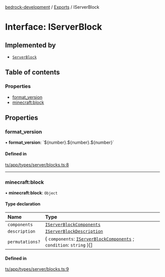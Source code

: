 [bedrock-development](../README.md) / [Exports](../modules.md) / IServerBlock

# Interface: IServerBlock

## Implemented by

- [`ServerBlock`](../classes/ServerBlock.md)

## Table of contents

### Properties

- [format\_version](IServerBlock.md#format_version)
- [minecraft:block](IServerBlock.md#minecraft:block)

## Properties

### format\_version

• **format\_version**: \`$\{number}.$\{number}.$\{number}\`

#### Defined in

[ts/app/types/server/blocks.ts:8](https://github.com/DauntlessStudio/Bedrock-Developments/blob/9a78313/ts/app/types/server/blocks.ts#L8)

___

### minecraft:block

• **minecraft:block**: `Object`

#### Type declaration

| Name | Type |
| :------ | :------ |
| `components` | [`IServerBlockComponents`](IServerBlockComponents.md) |
| `description` | [`IServerBlockDescription`](IServerBlockDescription.md) |
| `permutations?` | \{ `components`: [`IServerBlockComponents`](IServerBlockComponents.md) ; `condition`: `string`  }[] |

#### Defined in

[ts/app/types/server/blocks.ts:9](https://github.com/DauntlessStudio/Bedrock-Developments/blob/9a78313/ts/app/types/server/blocks.ts#L9)
